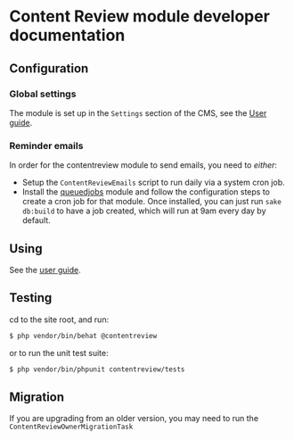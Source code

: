 # Content Review module developer documentation

## Configuration

### Global settings

The module is set up in the `Settings` section of the CMS, see the [User guide](userguide/index.md).

### Reminder emails

In order for the contentreview module to send emails, you need to *either*:

 * Setup the `ContentReviewEmails` script to run daily via a system cron job.
 * Install the [queuedjobs](https://github.com/symbiote/silverstripe-queuedjobs) module and follow the configuration steps to create a cron job for that module. Once installed, you can just run `sake db:build` to have a job created, which will run at 9am every day by default.

## Using

See the [user guide](userguide/index.md).

## Testing

cd to the site root, and run:

```sh
$ php vendor/bin/behat @contentreview
```

or to run the unit test suite:

```sh
$ php vendor/bin/phpunit contentreview/tests
```

## Migration

If you are upgrading from an older version, you may need to run the `ContentReviewOwnerMigrationTask`
